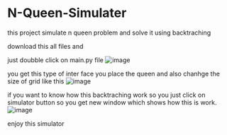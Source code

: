 # N-Queen-Simulater
this project simulate n queen problem and solve it using backtraching


download this all files and

just doubble click on main.py file
![image](https://user-images.githubusercontent.com/87056376/221341526-a081beb8-a467-46bb-9b57-c7746efa820b.png)

you get this type of inter face you place the queen and also chanhge the size of grid
like this
![image](https://user-images.githubusercontent.com/87056376/221341575-3a6e4820-0d57-4974-8caf-ab8b4e4fa2b7.png)


if you want to know how this backtraching work so you just click on simulator button so you get new window which shows how this is work.
![image](https://user-images.githubusercontent.com/87056376/221341624-5b751ccf-8edb-4af3-a728-288ec17d0158.png)


enjoy this simulator
